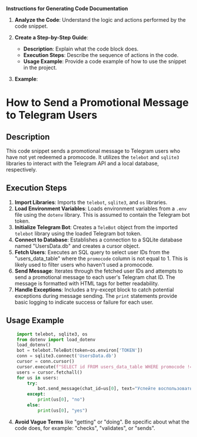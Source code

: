 **Instructions for Generating Code Documentation**

1. **Analyze the Code**: Understand the logic and actions performed by the code snippet.

2. **Create a Step-by-Step Guide**:
    - **Description**: Explain what the code block does.
    - **Execution Steps**: Describe the sequence of actions in the code.
    - **Usage Example**: Provide a code example of how to use the snippet in the project.

3. **Example**:

How to Send a Promotional Message to Telegram Users
=========================================================================================

Description
-------------------------
This code snippet sends a promotional message to Telegram users who have not yet redeemed a promocode. It utilizes the `telebot` and `sqlite3` libraries to interact with the Telegram API and a local database, respectively. 

Execution Steps
-------------------------
1. **Import Libraries**: Imports the `telebot`, `sqlite3`, and `os` libraries.
2. **Load Environment Variables**: Loads environment variables from a `.env` file using the `dotenv` library. This is assumed to contain the Telegram bot token.
3. **Initialize Telegram Bot**: Creates a `TeleBot` object from the imported `telebot` library using the loaded Telegram bot token.
4. **Connect to Database**: Establishes a connection to a SQLite database named "UsersData.db" and creates a cursor object.
5. **Fetch Users**: Executes an SQL query to select user IDs from the "users_data_table" where the `promocode` column is not equal to 1. This is likely used to filter users who haven't used a promocode.
6. **Send Message**: Iterates through the fetched user IDs and attempts to send a promotional message to each user's Telegram chat ID. The message is formatted with HTML tags for better readability.
7. **Handle Exceptions**: Includes a try-except block to catch potential exceptions during message sending. The `print` statements provide basic logging to indicate success or failure for each user.

Usage Example
-------------------------

```python
    import telebot, sqlite3, os
    from dotenv import load_dotenv
    load_dotenv()
    bot = telebot.TeleBot(token=os.environ['TOKEN'])
    conn = sqlite3.connect('UsersData.db')
    cursor = conn.cursor()
    cursor.execute(f"SELECT id FROM users_data_table WHERE promocode != 1")
    users = cursor.fetchall()
    for us in users:
        try:
            bot.send_message(chat_id=us[0], text="Успейте воспользоваться промокодом FREE24 до 21 декабря!\\n\\nПо нему вы получите бесплатный месяц тарифа PRO — это безлимит на генерацию текста и изображений 💥 \\n\\nЧтобы ввести промокод, перейдите на вкладку Тарифы и нажмите кнопку «Промокод».", parse_mode='html')
        except:
            print(us[0], "no")
        else:
            print(us[0], "yes")
```

4. **Avoid Vague Terms** like "getting" or "doing". Be specific about what the code does, for example: "checks", "validates", or "sends".